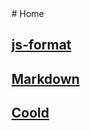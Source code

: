 <link href="assets/css/page.css" rel="stylesheet" />
# Home

## [js-format](./js-format)

## [Markdown](./markdown)

## [Coold](http://www.coolde.cn)

<div class="foot-image"></div>
